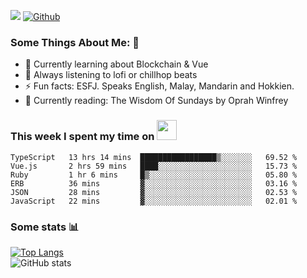 ![](https://visitor-badge.laobi.icu/badge?page_id=seanho96.seanho96)
[![Github](https://img.shields.io/github/followers/seanho96?label=Follow&style=social)](https://github.com/seanho96)

### Some Things About Me: 👋
- 🌱 Currently learning about Blockchain & Vue
- :musical_note: Always listening to lofi or chillhop beats
- :zap: Fun facts: ESFJ. Speaks English, Malay, Mandarin and Hokkien.
- :book: Currently reading: The Wisdom Of Sundays by Oprah Winfrey

### This week I spent my time on <img src="https://media.giphy.com/media/SvQzkTQb3ZwKcj1QTO/giphy.gif" width="32">

<!--START_SECTION:waka-->

```text
TypeScript   13 hrs 14 mins  █████████████████▒░░░░░░░   69.52 %
Vue.js       2 hrs 59 mins   ████░░░░░░░░░░░░░░░░░░░░░   15.73 %
Ruby         1 hr 6 mins     █▒░░░░░░░░░░░░░░░░░░░░░░░   05.80 %
ERB          36 mins         ▓░░░░░░░░░░░░░░░░░░░░░░░░   03.16 %
JSON         28 mins         ▓░░░░░░░░░░░░░░░░░░░░░░░░   02.53 %
JavaScript   22 mins         ▓░░░░░░░░░░░░░░░░░░░░░░░░   02.01 %
```

<!--END_SECTION:waka-->

### Some stats 📊

[![Top Langs](https://github-readme-stats.vercel.app/api/top-langs/?username=seanho96&layout=compact&theme=graywhite)](https://github.com/anuraghazra/github-readme-stats)
<br/>
![GitHub stats](https://github-readme-stats.vercel.app/api?username=seanho96&show_icons=true&theme=graywhite)

